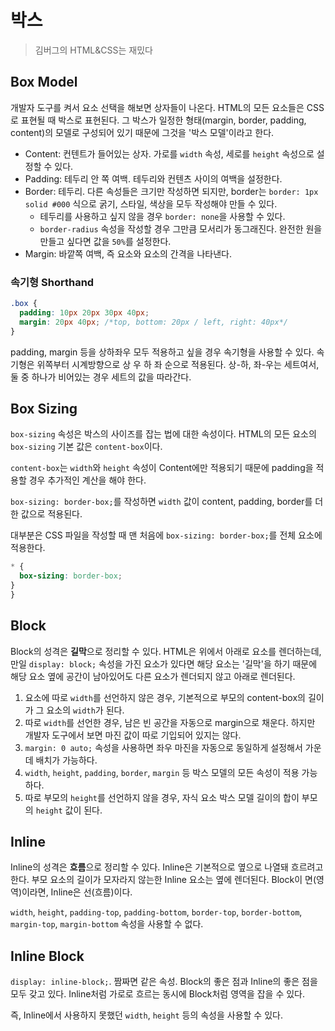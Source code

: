 # 박스

> 김버그의 HTML&CSS는 재밌다

## Box Model

개발자 도구를 켜서 요소 선택을 해보면 상자들이 나온다. HTML의 모든 요소들은 CSS로 표현될 때 박스로 표현된다. 그 박스가 일정한 형태(margin, border, padding, content)의 모델로 구성되어 있기 때문에 그것을 '박스 모델'이라고 한다.

- Content: 컨텐트가 들어있는 상자. 가로를 `width` 속성, 세로를 `height` 속성으로 설정할 수 있다.
- Padding: 테두리 안 쪽 여백. 테두리와 컨텐츠 사이의 여백을 설정한다.
- Border: 테두리. 다른 속성들은 크기만 작성하면 되지만, border는 `border: 1px solid #000` 식으로 굵기, 스타일, 색상을 모두 작성해야 만들 수 있다.
  - 테두리를 사용하고 싶지 않을 경우 `border: none`을 사용할 수 있다.
  - `border-radius` 속성을 작성할 경우 그만큼 모서리가 동그래진다. 완전한 원을 만들고 싶다면 값을 `50%`를 설정한다.
- Margin: 바깥쪽 여백, 즉 요소와 요소의 간격을 나타낸다.

### 속기형 Shorthand

```css
.box {
  padding: 10px 20px 30px 40px;
  margin: 20px 40px; /*top, bottom: 20px / left, right: 40px*/
}
```

padding, margin 등을 상하좌우 모두 적용하고 싶을 경우 속기형을 사용할 수 있다. 속기형은 위쪽부터 시계방향으로 상 우 하 좌 순으로 적용된다. 상-하, 좌-우는 세트여서, 둘 중 하나가 비어있는 경우 세트의 값을 따라간다.

## Box Sizing

`box-sizing` 속성은 박스의 사이즈를 잡는 법에 대한 속성이다. HTML의 모든 요소의 `box-sizing` 기본 값은 `content-box`이다.

`content-box`는 `width`와 `height` 속성이 Content에만 적용되기 때문에 padding을 적용할 경우 추가적인 계산을 해야 한다.

`box-sizing: border-box;`를 작성하면 `width` 값이 content, padding, border를 더한 값으로 적용된다.

대부분은 CSS 파일을 작성할 때 맨 처음에 `box-sizing: border-box;`를 전체 요소에 적용한다.

```css
* {
  box-sizing: border-box;
}
}
```

## Block

Block의 성격은 **길막**으로 정리할 수 있다. HTML은 위에서 아래로 요소를 렌더하는데, 만일 `display: block;` 속성을 가진 요소가 있다면 해당 요소는 '길막'을 하기 때문에 해당 요소 옆에 공간이 남아있어도 다른 요소가 렌더되지 않고 아래로 렌더된다.

1. 요소에 따로 `width`를 선언하지 않은 경우, 기본적으로 부모의 content-box의 길이가 그 요소의 `width`가 된다.
2. 따로 `width`를 선언한 경우, 남은 빈 공간을 자동으로 margin으로 채운다. 하지만 개발자 도구에서 보면 마진 값이 따로 기입되어 있지는 않다.
3. `margin: 0 auto;` 속성을 사용하면 좌우 마진을 자동으로 동일하게 설정해서 가운데 배치가 가능하다.
4. `width`, `height`, `padding`, `border`, `margin` 등 박스 모델의 모든 속성이 적용 가능하다.
5. 따로 부모의 `height`를 선언하지 않을 경우, 자식 요소 박스 모델 길이의 합이 부모의 `height` 값이 된다.

## Inline

Inline의 성격은 **흐름**으로 정리할 수 있다. Inline은 기본적으로 옆으로 나열돼 흐르려고 한다. 부모 요소의 길이가 모자라지 않는한 Inline 요소는 옆에 렌더된다. Block이 면(영역)이라면, Inline은 선(흐름)이다.

`width`, `height`, `padding-top`, `padding-bottom`, `border-top`, `border-bottom`, `margin-top`, `margin-bottom` 속성을 사용할 수 없다.

## Inline Block

`display: inline-block;`. 짬짜면 같은 속성. Block의 좋은 점과 Inline의 좋은 점을 모두 갖고 있다. Inline처럼 가로로 흐르는 동시에 Block처럼 영역을 잡을 수 있다.

즉, Inline에서 사용하지 못했던 `width`, `height` 등의 속성을 사용할 수 있다.
